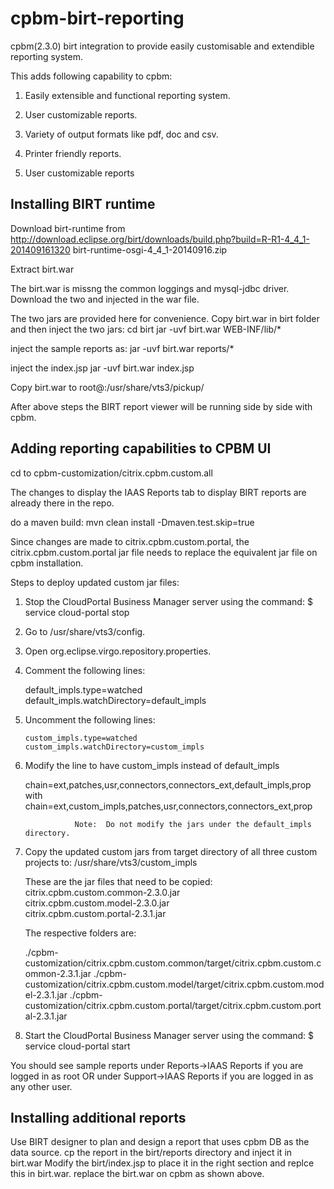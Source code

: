 cpbm-birt-reporting
===================

cpbm(2.3.0) birt integration to provide easily customisable and extendible reporting system. 

This adds following capability to cpbm:

1. Easily extensible and functional reporting system.

2. User customizable reports.

3. Variety of output formats like pdf, doc and csv.

4. Printer friendly reports.

5. User customizable reports

Installing BIRT runtime 
-----------------------

Download birt-runtime from http://download.eclipse.org/birt/downloads/build.php?build=R-R1-4_4_1-201409161320
birt-runtime-osgi-4_4_1-20140916.zip

Extract birt.war 

The birt.war is missng the common loggings and mysql-jdbc driver.
Download the two and  injected in the war file.

The two jars are provided here for convenience. Copy birt.war in birt folder and then inject the two jars:
cd birt
jar -uvf birt.war WEB-INF/lib/*

inject the sample reports as:
jar -uvf birt.war reports/*

inject the index.jsp
jar -uvf birt.war index.jsp

Copy birt.war to root@<cpbm-ip>:/usr/share/vts3/pickup/

After above steps the BIRT report viewer will be running side by side with cpbm.

Adding reporting capabilities to CPBM UI
----------------------------------------

cd to cpbm-customization/citrix.cpbm.custom.all

The changes to display the IAAS Reports tab to display BIRT reports are already there in the repo.

do a maven build: mvn clean install -Dmaven.test.skip=true

Since changes are made to citrix.cpbm.custom.portal, the citrix.cpbm.custom.portal jar file needs to replace the equivalent jar file on cpbm installation.


Steps to deploy updated custom jar files:
		  

1. Stop the CloudPortal Business Manager server using the command:
    $ service cloud-portal stop 
					  
				
2. Go to /usr/share/vts3/config.
				
3. Open org.eclipse.virgo.repository.properties.
				
4.  Comment the following lines:
				  
	 default_impls.type=watched
	default_impls.watchDirectory=default_impls

				
5.  Uncomment the following lines:
				  
        custom_impls.type=watched
        custom_impls.watchDirectory=custom_impls

6. Modify the line to have custom_impls instead of default_impls
				  
    chain=ext,patches,usr,connectors,connectors_ext,default_impls,prop
				  with 
   chain=ext,custom_impls,patches,usr,connectors,connectors_ext,prop

				  Note:  Do not modify the jars under the default_impls directory.
				  
				
7. Copy the updated custom jars from target directory of all three custom projects to: 
	/usr/share/vts3/custom_impls

	These are the jar files that need to be copied: 
		citrix.cpbm.custom.common-2.3.0.jar  
		citrix.cpbm.custom.model-2.3.0.jar  
		citrix.cpbm.custom.portal-2.3.1.jar				  

	The respective folders are:

	./cpbm-customization/citrix.cpbm.custom.common/target/citrix.cpbm.custom.common-2.3.1.jar
	./cpbm-customization/citrix.cpbm.custom.model/target/citrix.cpbm.custom.model-2.3.1.jar	
	./cpbm-customization/citrix.cpbm.custom.portal/target/citrix.cpbm.custom.portal-2.3.1.jar

				
8. Start the CloudPortal Business Manager server using the command:
	$ service cloud-portal start


You should see sample reports under Reports->IAAS Reports if you are logged in as root 
OR under Support->IAAS Reports if you are logged in as any other user.

Installing additional reports
-----------------------------

Use BIRT designer to plan and design a report that uses cpbm DB as the data source.
cp the report in the birt/reports directory and inject it in birt.war
Modify the birt/index.jsp to place it in the right section and replce this in birt.war.
replace the birt.war on cpbm as shown above.
